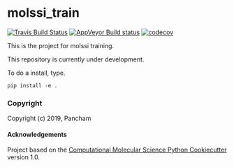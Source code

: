molssi_train
==============================
[//]: # (Badges)
[![Travis Build Status](https://travis-ci.org/REPLACE_WITH_OWNER_ACCOUNT/molssi_train.png)](https://travis-ci.org/REPLACE_WITH_OWNER_ACCOUNT/molssi_train)
[![AppVeyor Build status](https://ci.appveyor.com/api/projects/status/REPLACE_WITH_APPVEYOR_LINK/branch/master?svg=true)](https://ci.appveyor.com/project/REPLACE_WITH_OWNER_ACCOUNT/molssi_train/branch/master)
[![codecov](https://codecov.io/gh/REPLACE_WITH_OWNER_ACCOUNT/molssi_train/branch/master/graph/badge.svg)](https://codecov.io/gh/REPLACE_WITH_OWNER_ACCOUNT/molssi_train/branch/master)

This is the project for molssi training.

This repository is currently under development.

To do a install, type.

`pip install -e .`

### Copyright

Copyright (c) 2019, Pancham


#### Acknowledgements

Project based on the
[Computational Molecular Science Python Cookiecutter](https://github.com/molssi/cookiecutter-cms) version 1.0.

